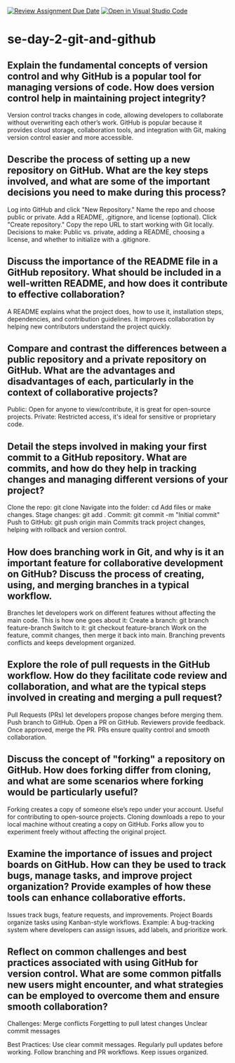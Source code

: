 [![Review Assignment Due Date](https://classroom.github.com/assets/deadline-readme-button-22041afd0340ce965d47ae6ef1cefeee28c7c493a6346c4f15d667ab976d596c.svg)](https://classroom.github.com/a/8wgCKhpZ)
[![Open in Visual Studio Code](https://classroom.github.com/assets/open-in-vscode-2e0aaae1b6195c2367325f4f02e2d04e9abb55f0b24a779b69b11b9e10269abc.svg)](https://classroom.github.com/online_ide?assignment_repo_id=18450633&assignment_repo_type=AssignmentRepo)
# se-day-2-git-and-github
## Explain the fundamental concepts of version control and why GitHub is a popular tool for managing versions of code. How does version control help in maintaining project integrity?
Version control tracks changes in code, allowing developers to collaborate without overwriting each other’s work. GitHub is popular because it provides cloud storage, collaboration tools, and integration with Git, making version control easier and more accessible.
## Describe the process of setting up a new repository on GitHub. What are the key steps involved, and what are some of the important decisions you need to make during this process?
Log into GitHub and click "New Repository."
Name the repo and choose public or private.
Add a README, .gitignore, and license (optional).
Click "Create repository."
Copy the repo URL to start working with Git locally.
Decisions to make: Public vs. private, adding a README, choosing a license, and whether to initialize with a .gitignore.
## Discuss the importance of the README file in a GitHub repository. What should be included in a well-written README, and how does it contribute to effective collaboration?
A README explains what the project does, how to use it, installation steps, dependencies, and contribution guidelines. It improves collaboration by helping new contributors understand the project quickly.
## Compare and contrast the differences between a public repository and a private repository on GitHub. What are the advantages and disadvantages of each, particularly in the context of collaborative projects?
Public: Open for anyone to view/contribute, it is great for open-source projects.
Private: Restricted access, it's ideal for sensitive or proprietary code.
## Detail the steps involved in making your first commit to a GitHub repository. What are commits, and how do they help in tracking changes and managing different versions of your project?
Clone the repo: git clone <repo-url>
Navigate into the folder: cd <repo-name>
Add files or make changes.
Stage changes: git add .
Commit: git commit -m "Initial commit"
Push to GitHub: git push origin main
Commits track project changes, helping with rollback and version control.
## How does branching work in Git, and why is it an important feature for collaborative development on GitHub? Discuss the process of creating, using, and merging branches in a typical workflow.
Branches let developers work on different features without affecting the main code. This is how one goes about it:
Create a branch: git branch feature-branch
Switch to it: git checkout feature-branch
Work on the feature, commit changes, then merge it back into main.
Branching prevents conflicts and keeps development organized.
## Explore the role of pull requests in the GitHub workflow. How do they facilitate code review and collaboration, and what are the typical steps involved in creating and merging a pull request?
Pull Requests (PRs) let developers propose changes before merging them.
Push branch to GitHub.
Open a PR on GitHub.
Reviewers provide feedback.
Once approved, merge the PR.
PRs ensure quality control and smooth collaboration.

## Discuss the concept of "forking" a repository on GitHub. How does forking differ from cloning, and what are some scenarios where forking would be particularly useful?
Forking creates a copy of someone else’s repo under your account. Useful for contributing to open-source projects.
Cloning downloads a repo to your local machine without creating a copy on GitHub.
Forks allow you to experiment freely without affecting the original project.
## Examine the importance of issues and project boards on GitHub. How can they be used to track bugs, manage tasks, and improve project organization? Provide examples of how these tools can enhance collaborative efforts.
Issues track bugs, feature requests, and improvements.
Project Boards organize tasks using Kanban-style workflows.
Example: A bug-tracking system where developers can assign issues, add labels, and prioritize work.
## Reflect on common challenges and best practices associated with using GitHub for version control. What are some common pitfalls new users might encounter, and what strategies can be employed to overcome them and ensure smooth collaboration?
Challenges:
Merge conflicts 
Forgetting to pull latest changes
Unclear commit messages

Best Practices:
Use clear commit messages.
Regularly pull updates before working.
Follow branching and PR workflows.
Keep issues organized.

